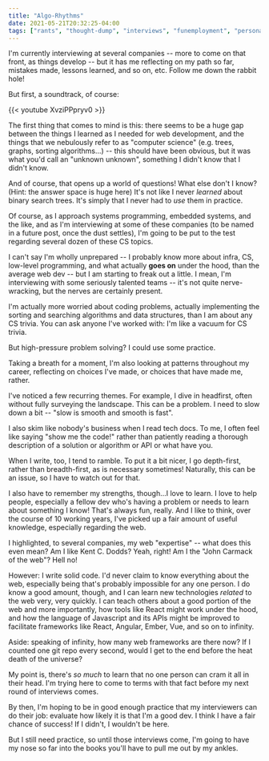```yaml
---
title: "Algo-Rhythms"
date: 2021-05-21T20:32:25-04:00
tags: ["rants", "thought-dump", "interviews", "funemployment", "personal", "future", "talking-to-myself"]
---
```


I'm currently interviewing at several companies -- more to come on that front, as things develop -- but it has me reflecting on my path so far, mistakes made, lessons learned, and so on, etc. Follow me down the rabbit hole!

But first, a soundtrack, of course:

{{< youtube XvziPPpryv0 >}}

The first thing that comes to mind is this: there seems to be a huge gap between the things I learned as I needed for web development, and the things that we nebulously refer to as "computer science" (e.g. trees, graphs, sorting algorithms...) -- this should have been obvious, but it was what you'd call an "unknown unknown", something I didn't know that I didn't know.

And of course, that opens up a world of questions! What else don't I know? (Hint: the answer space is huge here) It's not like I never _learned_ about binary search trees. It's simply that I never had to _use_ them in practice.

Of course, as I approach systems programming, embedded systems, and the like, and as I'm interviewing at some of these companies (to be named in a future post, once the dust settles), I'm going to be put to the test regarding several dozen of these CS topics.

I can't say I'm wholly unprepared -- I probably know more about infra, CS, low-level programming, and what actually **goes on** under the hood, than the average web dev -- but I am starting to freak out a little. I mean, I'm interviewing with some seriously talented teams -- it's not quite nerve-wracking, but the nerves are certainly present.

I'm actually more worried about coding problems, actually implementing the sorting and searching algorithms and data structures, than I am about any CS trivia. You can ask anyone I've worked with: I'm like a vacuum for CS trivia.

But high-pressure problem solving? I could use some practice.

Taking a breath for a moment, I'm also looking at patterns throughout my career, reflecting on choices I've made, or choices that have made me, rather.

I've noticed a few recurring themes. For example, I dive in headfirst, often without fully surveying the landscape. This can be a problem. I need to slow down a bit -- "slow is smooth and smooth is fast".

I also skim like nobody's business when I read tech docs. To me, I often feel like saying "show me the code!" rather than patiently reading a thorough description of a solution or algorithm or API or what have you.

When I write, too, I tend to ramble. To put it a bit nicer, I go depth-first, rather than breadth-first, as is necessary sometimes! Naturally, this can be an issue, so I have to watch out for that.

I also have to remember my strengths, though...I love to learn. I love to help people, especially a fellow dev who's having a problem or needs to learn about something I know! That's always fun, really. And I like to think, over the course of 10 working years, I've picked up a fair amount of useful knowledge, especially regarding the web.

I highlighted, to several companies, my web "expertise" -- what does this even mean? Am I like Kent C. Dodds? Yeah, right! Am I the "John Carmack of the web"? Hell no!

However: I write solid code. I'd never claim to know everything about the web, especially being that's probably impossible for any one person. I do know a good amount, though, and I can learn new technologies _related_ to the web very, very quickly. I can teach others about a good portion of the web and more importantly, how tools like React might work under the hood, and how the language of Javascript and its APIs might be improved to facilitate frameworks like React, Angular, Ember, Vue, and so on to infinity.

Aside: speaking of infinity, how many web frameworks are there now? If I counted one git repo every second, would I get to the end before the heat death of the universe?

My point is, there's _so much_ to learn that no one person can cram it all in their head. I'm trying here to come to terms with that fact before my next round of interviews comes.

By then, I'm hoping to be in good enough practice that my interviewers can do their job: evaluate how likely it is that I'm a good dev. I think I have a fair chance of success! If I didn't, I wouldn't be here.

But I still need practice, so until those interviews come, I'm going to have my nose so far into the books you'll have to pull me out by my ankles.
